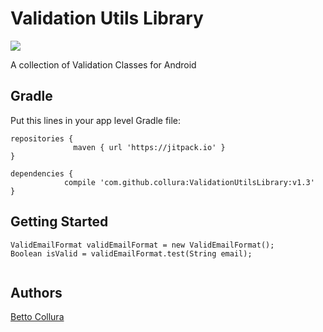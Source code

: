 
# Validation Utils Library

[![](https://jitpack.io/v/collura/ValidEmailFormat.svg)](https://jitpack.io/#collura/ValidEmailFormat) 

A collection of Validation Classes for Android

## Gradle

Put this lines in your app level Gradle file:

```
repositories {   
              maven { url 'https://jitpack.io' }
}

dependencies {
	        compile 'com.github.collura:ValidationUtilsLibrary:v1.3'
}
```

## Getting Started

```
ValidEmailFormat validEmailFormat = new ValidEmailFormat();
Boolean isValid = validEmailFormat.test(String email);
	
```

## Authors

[Betto Collura](https://github.com/collura)


